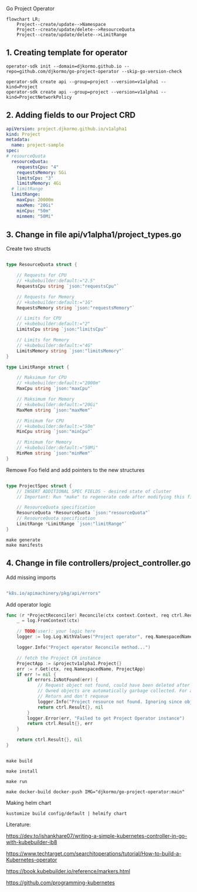 
Go Project Operator

```mermaid
flowchart LR;
    Project--create/update-->Namespace
    Project--create/update/delete-->ResourceQuota
    Project--create/update/delete-->LimitRange
```

## 1. Creating template for operator

```
operator-sdk init --domain=djkormo.github.io --repo=github.com/djkormo/go-project-operator --skip-go-version-check

operator-sdk create api --group=project --version=v1alpha1 --kind=Project
operator-sdk create api --group=project --version=v1alpha1 --kind=ProjectNetworkPolicy

```

## 2. Adding fields to our Project CRD

```yaml
apiVersion: project.djkormo.github.io/v1alpha1
kind: Project
metadata:
  name: project-sample
spec:
# resourceQuota
  resourceQuota:
    requestsCpu: "4"
    requestsMemory: 5Gi
    limitsCpu: "3"
    limitsMemory: 4Gi
  # limitRange  
  limitRange:
    maxCpu: 20000m
    maxMem: "20Gi"
    minCpu: "50m"
    minmem: "50Mi"
```
 

## 3. Change in file api/v1alpha1/project_types.go

Create two structs

```go

type ResourceQuota struct {

	// Requests for CPU
	// +kubebuilder:default:="2.5"
	RequestsCpu string `json:"requestsCpu"`

	// Requests for Memory
	// +kubebuilder:default:="1G"
	RequestsMemory string `json:"requestsMemory"`

	// Limits for CPU
	// +kubebuilder:default:="2"
	LimitsCpu string `json:"limitsCpu"`

	// Limits for Memory
	// +kubebuilder:default:="4G"
	LimitsMemory string `json:"limitsMemory"`
}

type LimitRange struct {

	// Maksimum for CPU
	// +kubebuilder:default:="2000m"
	MaxCpu string `json:"maxCpu"`

	// Maksimum for Memory
	// +kubebuilder:default:="20Gi"
	MaxMem string `json:"maxMem"`

	// Minimum for CPU
	// +kubebuilder:default:="50m"
	MinCpu string `json:"minCpu"`

	// Minimum for Memory
	// +kubebuilder:default:="50Mi"
	MinMem string `json:"minMem"`
}
```

Remowe Foo field and add pointers to the new structures

```go 

type ProjectSpec struct {
	// INSERT ADDITIONAL SPEC FIELDS - desired state of cluster
	// Important: Run "make" to regenerate code after modifying this file

	// ResourceQuota specification
	ResourceQuota *ResourceQuota `json:"resourceQuota"`
	// ResourceQuota specification
	LimitRange *LimitRange `json:"limitRange"`
}
```

```console
make generate
make manifests
```

## 4. Change in file controllers/project_controller.go

Add  missing imports

```go

"k8s.io/apimachinery/pkg/api/errors"

```

Add operator logic

```go
func (r *ProjectReconciler) Reconcile(ctx context.Context, req ctrl.Request) (ctrl.Result, error) {
	_ = log.FromContext(ctx)

	// TODO(user): your logic here
	logger := log.Log.WithValues("Project operator", req.NamespacedName)

	logger.Info("Project operator Reconcile method...")

	// fetch the Project CR instance
	ProjectApp := &projectv1alpha1.Project{}
	err := r.Get(ctx, req.NamespacedName, ProjectApp)
	if err != nil {
		if errors.IsNotFound(err) {
			// Request object not found, could have been deleted after reconcile request.
			// Owned objects are automatically garbage collected. For additional cleanup logic use finalizers.
			// Return and don't requeue
			logger.Info("Project resource not found. Ignoring since object must be deleted")
			return ctrl.Result{}, nil
		}
		logger.Error(err, "Failed to get Project Operator instance")
		return ctrl.Result{}, err
	}

	return ctrl.Result{}, nil
}
```

```console

make build

make install

make run

```

```
make docker-build docker-push IMG="djkormo/go-project-operator:main"
```

Making helm chart

```
kustomize build config/default | helmify chart
```

Literature:

https://dev.to/ishankhare07/writing-a-simple-kubernetes-controller-in-go-with-kubebuilder-ib8

https://www.techtarget.com/searchitoperations/tutorial/How-to-build-a-Kubernetes-operator


https://book.kubebuilder.io/reference/markers.html

https://github.com/programming-kubernetes




